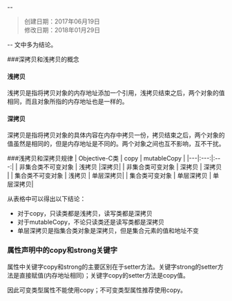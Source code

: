 --
> 创建日期：2017年06月19日  
> 修改日期：2018年01月29日  

--
文中多为结论。

###深拷贝和浅拷贝的概念
#### 浅拷贝
浅拷贝是指将拷贝对象的内存地址添加一个引用，浅拷贝结束之后，两个对象的值相同，而且对象所指的内存地址也是一样的。

#### 深拷贝
深拷贝是指将拷贝对象的具体内容在内存中拷贝一份，拷贝结束之后，两个对象的值虽然是相同的，但是内存地址是不同的。两个对象之间也互不影响，互不干扰。

###浅拷贝和深拷贝规律
| Objective-C类 | copy | mutableCopy |
|---|:---:|:---:|
| 非集合类不可变对象 | 浅拷贝       |深拷贝|
| 非集合类可变对象    | 深拷贝       | 深拷贝 |
| 集合类不可变对象    | 浅拷贝       | 单层深拷贝|
| 集合类可变对象       | 单层深拷贝 | 单层深拷贝|

从表格中可以得出以下结论：

* 对于copy，只读类都是浅拷贝，读写类都是深拷贝
* 对于mutableCopy，不论只读类还是读写类都是深拷贝
* 单层深拷贝是指集合类对象是深拷贝，但是集合元素的值和地址不变

### 属性声明中的copy和strong关键字
属性中关键字copy和strong的主要区别在于setter方法。关键字strong的setter方法是直接赋值(内存地址相同)；关键字copy的setter方法是copy值。

因此可变类型属性不能使用copy；不可变类型属性推荐使用copy。